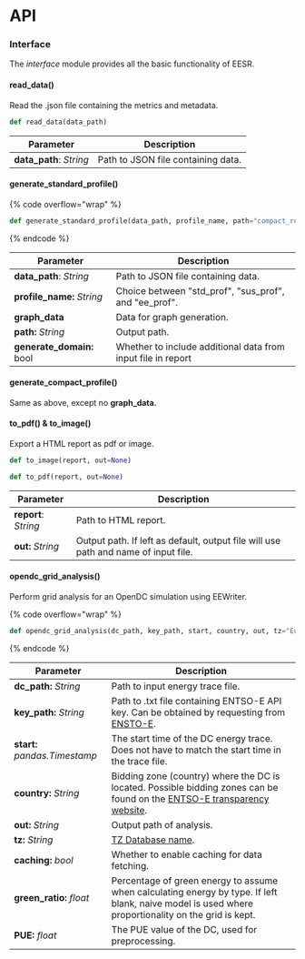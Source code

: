 # API

### Interface

The _interface_ module provides all the basic functionality of EESR.

#### read\_data()

Read the .json file containing the metrics and metadata.

```python
def read_data(data_path)
```

| Parameter                | Description                        |
| ------------------------ | ---------------------------------- |
| **data\_path**: _String_ | Path to JSON file containing data. |

#### generate\_standard\_profile()

{% code overflow="wrap" %}
```python
def generate_standard_profile(data_path, profile_name, path="compact_report.html", generate_domain=False)
```
{% endcode %}

| Parameter                   | Description                                                  |
| --------------------------- | ------------------------------------------------------------ |
| **data\_path**: _String_    | Path to JSON file containing data.                           |
| **profile\_name:** _String_ | Choice between "std\_prof", "sus\_prof", and "ee\_prof".     |
| **graph\_data**             | Data for graph generation.                                   |
| **path:** _String_          | Output path.                                                 |
| **generate\_domain:** bool  | Whether to include additional data from input file in report |

#### generate\_compact\_profile()

Same as above, except no **graph\_data.**

#### **to\_pdf() & to\_image()**

Export a HTML report as pdf or image.

```python
def to_image(report, out=None)

def to_pdf(report, out=None)
```

| Parameter            | Description                                                                        |
| -------------------- | ---------------------------------------------------------------------------------- |
| **report**: _String_ | Path to HTML report.                                                               |
| **out:** _String_    | Output path. If left as default, output file will use path and name of input file. |

#### **opendc\_grid\_analysis()**

Perform grid analysis for an OpenDC simulation using EEWriter.

{% code overflow="wrap" %}
```python
def opendc_grid_analysis(dc_path, key_path, start, country, out, tz="Europe/Amsterdam", caching=True, green_ratio=None, PUE=1.59)
```
{% endcode %}

| Parameter                     | Description                                                                                                                                                                                                  |
| ----------------------------- | ------------------------------------------------------------------------------------------------------------------------------------------------------------------------------------------------------------ |
| **dc\_path:** _String_        | Path to input energy trace file.                                                                                                                                                                             |
| **key\_path:** _String_       | Path to .txt file containing ENTSO-E API key. Can be obtained by requesting from [ENSTO-E](https://transparency.entsoe.eu/content/static\_content/download?path=/Static%20content/API-Token-Management.pdf). |
| **start:** _pandas.Timestamp_ | The start time of the DC energy trace. Does not have to match the start time in the trace file.                                                                                                              |
| **country:** _String_         | Bidding zone (country) where the DC is located. Possible bidding zones can be found on the [ENTSO-E transparency website](https://transparency.entsoe.eu/dashboard/show).                                    |
| **out:** _String_             | Output path of analysis.                                                                                                                                                                                     |
| **tz:** _String_              | [TZ Database name](https://en.wikipedia.org/wiki/List\_of\_tz\_database\_time\_zones).                                                                                                                       |
| **caching:** _bool_           | Whether to enable caching for data fetching.                                                                                                                                                                 |
| **green\_ratio:** _float_     | Percentage of green energy to assume when calculating energy by type. If left blank, naive model is used where proportionality on the grid is kept.                                                          |
| **PUE:** _float_              | The PUE value of the DC, used for preprocessing.                                                                                                                                                             |
